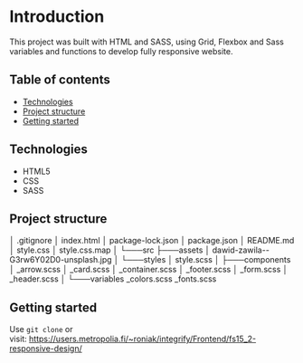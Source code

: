 # Introduction

This project was built with HTML and SASS, using Grid, Flexbox and Sass variables and functions to develop fully responsive website.

## Table of contents

- [Technologies](#technologies)
- [Project structure](#project-structure)
- [Getting started](#getting-started)

## Technologies

- HTML5
- CSS
- SASS

## Project structure

  │   .gitignore
  │   index.html
  │   package-lock.json
  │   package.json
  │   README.md
  │   style.css
  │   style.css.map
  │
  └───src
      ├───assets
      │       dawid-zawila--G3rw6Y02D0-unsplash.jpg
      │
      └───styles
          │   style.scss
          │
          ├───components
          │       _arrow.scss
          │       _card.scss
          │       _container.scss
          │       _footer.scss
          │       _form.scss
          │       _header.scss
          │
          └───variables
                  _colors.scss
                  _fonts.scss

## Getting started

Use <code>git clone</code> or <br>
visit: https://users.metropolia.fi/~roniak/integrify/Frontend/fs15_2-responsive-design/
